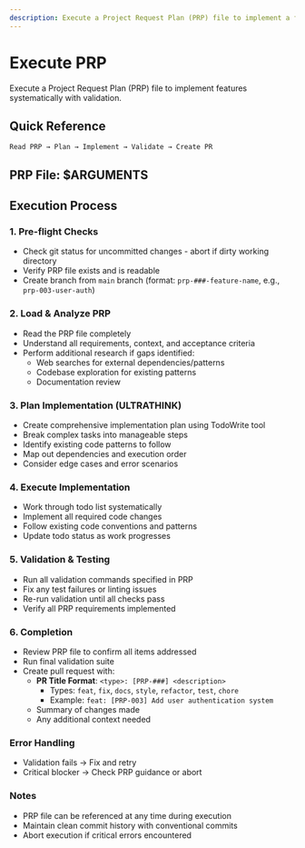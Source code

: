 ```yaml
---
description: Execute a Project Request Plan (PRP) file to implement a feature with validation
---
```


# Execute PRP

Execute a Project Request Plan (PRP) file to implement features systematically with validation.

## Quick Reference

`Read PRP → Plan → Implement → Validate → Create PR`

## PRP File: $ARGUMENTS

## Execution Process

### 1. Pre-flight Checks

- Check git status for uncommitted changes - abort if dirty working directory
- Verify PRP file exists and is readable
- Create branch from `main` branch (format: `prp-###-feature-name`, e.g., `prp-003-user-auth`)

### 2. Load & Analyze PRP

- Read the PRP file completely
- Understand all requirements, context, and acceptance criteria
- Perform additional research if gaps identified:
  - Web searches for external dependencies/patterns
  - Codebase exploration for existing patterns
  - Documentation review

### 3. Plan Implementation (ULTRATHINK)

- Create comprehensive implementation plan using TodoWrite tool
- Break complex tasks into manageable steps
- Identify existing code patterns to follow
- Map out dependencies and execution order
- Consider edge cases and error scenarios

### 4. Execute Implementation

- Work through todo list systematically
- Implement all required code changes
- Follow existing code conventions and patterns
- Update todo status as work progresses

### 5. Validation & Testing

- Run all validation commands specified in PRP
- Fix any test failures or linting issues
- Re-run validation until all checks pass
- Verify all PRP requirements implemented

### 6. Completion

- Review PRP file to confirm all items addressed
- Run final validation suite
- Create pull request with:
  - **PR Title Format**: `<type>: [PRP-###] <description>`
    - Types: `feat`, `fix`, `docs`, `style`, `refactor`, `test`, `chore`
    - Example: `feat: [PRP-003] Add user authentication system`
  - Summary of changes made
  - Any additional context needed

### Error Handling

- Validation fails → Fix and retry
- Critical blocker → Check PRP guidance or abort

### Notes

- PRP file can be referenced at any time during execution
- Maintain clean commit history with conventional commits
- Abort execution if critical errors encountered
